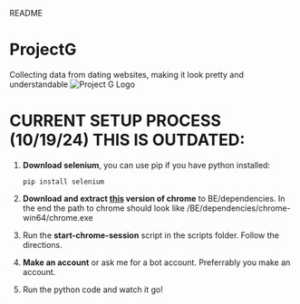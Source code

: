 README
# ProjectG
Collecting data from dating websites, making it look pretty and understandable
![Project G Logo](https://github.com/user-attachments/assets/7f1f8c8e-d6ea-4d79-9c27-a9158b109648)

# CURRENT SETUP PROCESS (10/19/24) THIS IS OUTDATED:
1. **Download selenium**, you can use pip if you have python installed:
    
    `pip install selenium`

2. **Download and extract [this](https://storage.googleapis.com/chrome-for-testing-public/129.0.6668.100/win64/chrome-headless-shell-win64.zip) version of chrome** to BE/dependencies. In the end the path to chrome should look like /BE/dependencies/chrome-win64/chrome.exe

2. Run the **start-chrome-session** script in the scripts folder. Follow the directions.
2. **Make an account** or ask me for a bot account. Preferrably you make an account.
3. Run the python code and watch it go!
